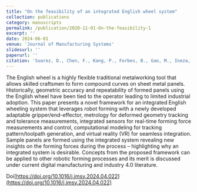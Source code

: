 ```yaml
---
title: "On the feasibility of an integrated English wheel system"
collection: publications
category: manuscripts
permalink: /publication/2020-11-01-On-the-feasibility-1
excerpt: ''
date: 2024-06-01
venue: 'Journal of Manufacturing Systems'
slidesurl: ''
paperurl: ''
citation: 'Suarez, D., Chen, F., Kang, P., Forbes, B., Gao, M., Ineza, O., ... & Cao, J. (2024). On the feasibility of an integrated English wheel system. Journal of Manufacturing Systems, 74, 665-675.'
---
```


The English wheel is a highly flexible traditional metalworking tool that allows skilled craftsmen to form compound curves on sheet metal panels. Historically, geometric accuracy and repeatability of formed panels using the English wheel have been tied to the operator leading to limited industrial adoption. This paper presents a novel framework for an integrated English wheeling system that leverages robot forming with a newly developed adaptable gripper/end-effector, metrology for deformed geometry tracking and tolerance measurements, integrated sensors for real-time forming force measurements and control, computational modeling for tracking pattern/toolpath generation, and virtual reality (VR) for seamless integration. Sample panels are formed using the integrated system revealing new insights on the forming forces during the process – highlighting why an integrated system is desirable. Concepts from the proposed framework can be applied to other robotic forming processes and its merit is discussed under current digital manufacturing and industry 4.0 literature.

Doi[https://doi.org/10.1016/j.jmsy.2024.04.022](https://doi.org/10.1016/j.jmsy.2024.04.022)
